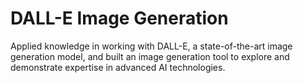 # DALL-E Image Generation 
Applied knowledge in working with DALL-E, a state-of-the-art image generation model, 
and built an image generation tool to explore and
demonstrate expertise in advanced AI technologies.

